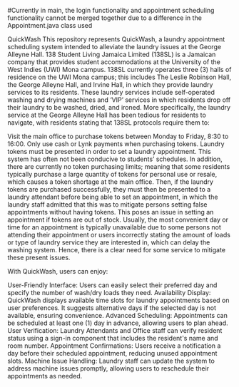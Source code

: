 #Currently in main, the login functionality and appointment scheduling functionality cannot be merged together due to a difference in the Appointment.java class used

QuickWash
This repository represents QuickWash, a laundry appointment scheduling system intended to alleviate the laundry issues at the George Alleyne Hall. 138 Student Living Jamaica Limited (138SL) is a Jamaican company that provides student accommodations at the University of the West Indies (UWI) Mona campus. 138SL currently operates three (3) halls of residence on the UWI Mona campus; this includes The Leslie Robinson Hall, the George Alleyne Hall, and Irvine Hall, in which they provide laundry services to its residents. These laundry services include self-operated washing and drying machines and ‘VIP’ services in which residents drop off their laundry to be washed, dried, and ironed. More specifically, the laundry service at the George Alleyne Hall has been tedious for residents to navigate, with residents stating that 138SL protocols require them to:

Visit the main office to purchase tokens between Monday to Friday, 8:30 to 16:00.
Only use cash or Lynk payments when purchasing tokens.
Laundry tokens must be presented in order to set a laundry appointment.
This system has often not been conducive to students’ schedules. In addition, there are currently no token purchasing limits; meaning that some residents typically purchase a large quantity of tokens for personal use or resale, which causes a token shortage at the main office. Then, if the laundry tokens are purchased successfully, they must then be presented to a laundry attendant before being able to set an appointment, in which the laundry staff admitted that this was to mitigate persons setting false appointments without having tokens. This poses an issue in setting an appointment if tokens are out of stock. Usually, the most convenient day or time for an appointment is typically unavailable due to some persons not attending their appointment or users incorrectly stating the amount of loads or type of laundry service they are interested in, which can delay the washing system. Hence, there is a clear need for some service to mitigate these present issues.

With QuickWash, users can enjoy:

User-Friendly Interface: Users can easily select their preferred day and specify the number of wash/dry loads they need.
Availability Display: QuickWash displays available time slots for laundry appointments based on user preferences. It suggests alternative days if the selected day is not available, ensuring convenience.
Advanced Scheduling: Appointments can be scheduled at least one (1) day in advance, allowing users to plan ahead.
User Verification: Laundry Attendants and Office staff can verify resident status using a sign-in component that includes the resident's name and room number.
Appointment Confirmations: Users receive a notification a day before their scheduled appointment, reducing unused appointment slots.
Machine Issue Handling: Laundry staff can update the system to address machine issues promptly, allowing users to reschedule their appointments as needed.